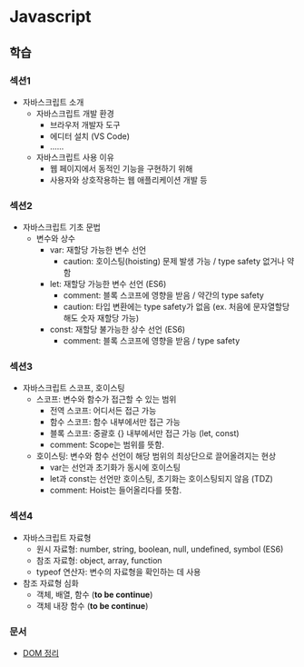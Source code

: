 # Javascript
## 학습
### 섹션1
- 자바스크립트 소개
    - 자바스크립트 개발 환경
        - 브라우저 개발자 도구
        - 에디터 설치 (VS Code)
        - ......
    - 자바스크립트 사용 이유
        - 웹 페이지에서 동적인 기능을 구현하기 위해
        * 사용자와 상호작용하는 웹 애플리케이션 개발 등
### 섹션2
- 자바스크립트 기초 문법
    - 변수와 상수
        - var: 재할당 가능한 변수 선언
            - caution: 호이스팅(hoisting) 문제 발생 가능 / type safety 없거나 약함
        - let: 재할당 가능한 변수 선언 (ES6)
            - comment: 블록 스코프에 영향을 받음 / 약간의 type safety
            - caution: 타입 변환에는 type safety가 없음 (ex. 처음에 문자열할당해도 숫자 재할당 가능)
        - const: 재할당 불가능한 상수 선언 (ES6)
            - comment: 블록 스코프에 영향을 받음 / type safety
### 섹션3
- 자바스크립트 스코프, 호이스팅
    - 스코프: 변수와 함수가 접근할 수 있는 범위
        - 전역 스코프: 어디서든 접근 가능
        - 함수 스코프: 함수 내부에서만 접근 가능
        - 블록 스코프: 중괄호 {} 내부에서만 접근 가능 (let, const)
        - comment: Scope는 범위를 뜻함.
    - 호이스팅: 변수와 함수 선언이 해당 범위의 최상단으로 끌어올려지는 현상
        - var는 선언과 초기화가 동시에 호이스팅
        - let과 const는 선언만 호이스팅, 초기화는 호이스팅되지 않음 (TDZ)
        - comment: Hoist는 들어올리다를 뜻함.
### 섹션4
- 자바스크립트 자료형
    - 원시 자료형: number, string, boolean, null, undefined, symbol (ES6)
    - 참조 자료형: object, array, function
    - typeof 연산자: 변수의 자료형을 확인하는 데 사용
- 참조 자료형 심화
    - 객체, 배열, 함수 (**to be continue**)
    - 객체 내장 함수 (**to be continue**)
### 문서
- [DOM 정리](./DOM.md)